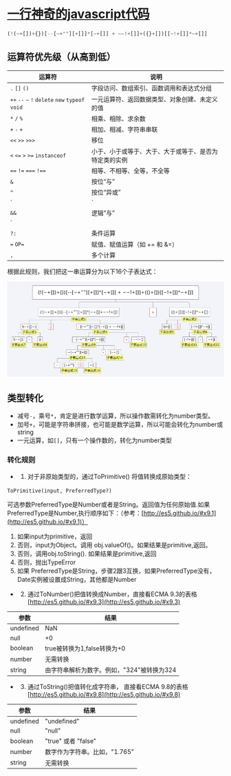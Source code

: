 # [一行神奇的javascript代码](http://www.cnblogs.com/lvdabao/p/4280518.html)

```javascript
(!(~+[])+{})[--[~+""][+[]]*[~+[]] + ~~!+[]]+({}+[])[[~!+[]]*~+[]]
```

## 运算符优先级（从高到低）

__运算符__ | __说明__
---------- | --------
`.` `[]` `()` | 字段访问、数组索引、函数调用和表达式分组
`++` `--` `~` `!` `delete` `new` `typeof` `void` | 一元运算符、返回数据类型、对象创建、未定义的值
`*` `/` `%` | 相乘、相除、求余数
`+` `-` `+` | 相加、相减、字符串串联
`<<` `>>` `>>>` | 移位
`<` `<=` `>` `>=` `instanceof` | 小于、小于或等于、大于、大于或等于、是否为特定类的实例
`==` `!=` `===` `!==` | 相等、不相等、全等，不全等
`&` | 按位“与”
`^` | 按位“异或”
`|` | 按位“或”
`&&` | 逻辑“与”
`||` | 逻辑“或”
`?:` | 条件运算
`=` `OP=` | 赋值、赋值运算（如 += 和 &=）
`,` | 多个计算

根据此规则，我们把这一串运算分为以下16个子表达式：

![](sb.png)

## 类型转化

* 减号`-`，乘号`*`，肯定是进行数学运算，所以操作数需转化为number类型。
* 加号`+`，可能是字符串拼接，也可能是数学运算，所以可能会转化为number或string
* 一元运算，如`[]`，只有一个操作数的，转化为number类型

### 转化规则

* 1. 对于非原始类型的，通过ToPrimitive() 将值转换成原始类型：

`ToPrimitive(input, PreferredType?)`

可选参数PreferredType是Number或者是String。返回值为任何原始值.如果PreferredType是Number,执行顺序如下：（参考：[http://es5.github.io/#x9.1](http://es5.github.io/#x9.1)）

1. 如果input为primitive，返回
2. 否则，input为Object。调用 obj.valueOf()。如果结果是primitive,返回。
3. 否则，调用obj.toString(). 如果结果是primitive,返回
4. 否则，抛出TypeError
5. 如果 PreferredType是String，步骤2跟3互换，如果PreferredType没有，Date实例被设置成String，其他都是Number

* 2. 通过ToNumber()把值转换成Number，直接看ECMA 9.3的表格[http://es5.github.io/#x9.3](http://es5.github.io/#x9.3)

__参数__ | __结果__
-------- | --------
undefined | NaN
null | +0
boolean | true被转换为1,false转换为+0
number | 无需转换
string | 由字符串解析为数字。例如，"324"被转换为324

* 3. 通过ToString()把值转化成字符串， 直接看ECMA 9.8的表格[http://es5.github.io/#x9.8](http://es5.github.io/#x9.8)

__参数__ | __结果__
-------- | --------
undefined | "undefined"
null | "null"
boolean | "true" 或者 "false"
number | 数字作为字符串。比如，"1.765"
string | 无需转换
